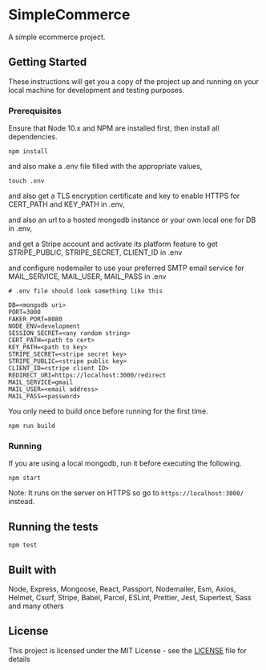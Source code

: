 # SimpleCommerce

A simple ecommerce project.

## Getting Started

These instructions will get you a copy of the project up and running on your local machine for development and testing purposes.

### Prerequisites

Ensure that Node 10.x and NPM are installed first, then install all dependencies.

```
npm install
```

and also make a .env file filled with the appropriate values,

```
touch .env
```

and also get a TLS encryption certificate and key to enable HTTPS for CERT_PATH and KEY_PATH in .env,

and also an url to a hosted mongodb instance or your own local one for DB in .env,

and get a Stripe account and activate its platform feature to get STRIPE_PUBLIC, STRIPE_SECRET, CLIENT_ID in .env

and configure nodemailer to use your preferred SMTP email service for MAIL_SERVICE, MAIL_USER, MAIL_PASS in .env

```
# .env file should look something like this

DB=<mongodb uri>
PORT=3000
FAKER_PORT=8080
NODE_ENV=development
SESSION_SECRET=<any random string>
CERT_PATH=<path to cert>
KEY_PATH=<path to key>
STRIPE_SECRET=<stripe secret key>
STRIPE_PUBLIC=<stripe public key>
CLIENT_ID=<stripe client ID>
REDIRECT_URI=https://localhost:3000/redirect
MAIL_SERVICE=gmail
MAIL_USER=<email address>
MAIL_PASS=<password>
```

You only need to build once before running for the first time.

```
npm run build
```

### Running

If you are using a local mongodb, run it before executing the following.

```
npm start
```

Note: It runs on the server on HTTPS so go to `https://localhost:3000/` instead.

## Running the tests

```
npm test
```

## Built with

Node, Express, Mongoose, React, Passport, Nodemailer, Esm, Axios, Helmet, Csurf, Stripe,
Babel, Parcel, ESLint, Prettier, Jest, Supertest, Sass and many others

## License

This project is licensed under the MIT License - see the [LICENSE](LICENSE) file for details
